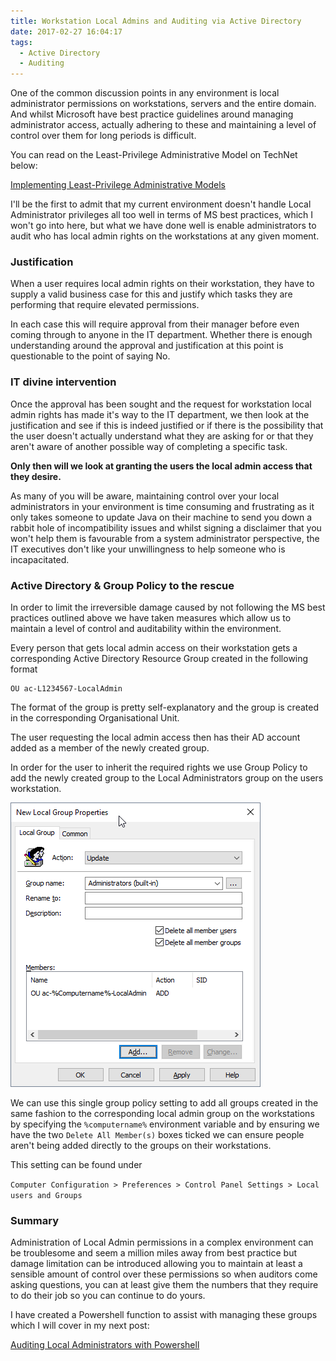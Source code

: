 ```yaml
---
title: Workstation Local Admins and Auditing via Active Directory
date: 2017-02-27 16:04:17
tags:
  - Active Directory
  - Auditing
---
```

One of the common discussion points in any environment is local administrator permissions on workstations, servers and the entire domain. And whilst Microsoft have best practice guidelines around managing administrator access, actually adhering to these and maintaining a level of control over them for long periods is difficult.

You can read on the Least-Privilege Administrative Model on TechNet below:

[Implementing Least-Privilege Administrative Models](https://technet.microsoft.com/en-us/windows-server-docs/identity/ad-ds/plan/security-best-practices/implementing-least-privilege-administrative-models)


I'll be the first to admit that my current environment doesn't handle Local Administrator privileges all too well in terms of MS best practices, which I won't go into here, but what we have done well is enable administrators to audit who has local admin rights on the workstations at any given moment.

### Justification

When a user requires local admin rights on their workstation, they have to supply a valid business case for this and justify which tasks they are performing that require elevated permissions.

In each case this will require approval from their manager before even coming through to anyone in the IT department. Whether there is enough understanding around the approval and justification at this point is questionable to the point of saying No.

### IT divine intervention

Once the approval has been sought and the request for workstation local admin rights has made it's way to the IT department, we then look at the justification and see if this is indeed justified or if there is the possibility that the user doesn't actually understand what they are asking for or that they aren't aware of another possible way of completing a specific task.

**Only then will we look at granting the users the local admin access that they desire.**

As many of you will be aware, maintaining control over your local administrators in your environment is time consuming and frustrating as it only takes someone to update Java on their machine to send you down a rabbit hole of incompatibility issues and whilst signing a disclaimer that you won't help them is favourable from a system administrator perspective, the IT executives don't like your unwillingness to help someone who is incapacitated.

### Active Directory & Group Policy to the rescue

In order to limit the irreversible damage caused by not following the MS best practices outlined above we have taken measures which allow us to maintain a level of control and auditability within the environment.

Every person that gets local admin access on their workstation gets a corresponding Active Directory Resource Group created in the following format

```
OU ac-L1234567-LocalAdmin
```

The format of the group is pretty self-explanatory and the group is created in the corresponding Organisational Unit.

The user requesting the local admin access then has their AD account added as a member of the newly created group.

In order for the user to inherit the required rights we use Group Policy to add the newly created group to the Local Administrators group on the users workstation.

![GPP_NewGroup](/_screenshots/LocalAdminGPO-1.png)

We can use this single group policy setting to add all groups created in the same fashion to the corresponding local admin group on the workstations by specifying the `%computername%` environment variable and by ensuring we have the two `Delete All Member(s)` boxes ticked we can ensure people aren't being added directly to the groups on their workstations.

This setting can be found under

`Computer Configuration > Preferences > Control Panel Settings > Local users and Groups`

### Summary

Administration of Local Admin permissions in a complex environment can be troublesome and seem a million miles away from best practice but damage limitation can be introduced allowing you to maintain at least a sensible amount of control over these permissions so when auditors come asking questions, you can at least give them the numbers that they require to do their job so you can continue to do yours.

I have created a Powershell function to assist with managing these groups which I will cover in my next post:

[Auditing Local Administrators with Powershell](http://millerb.co.uk/auditing-local-administrators-with-powershell/)